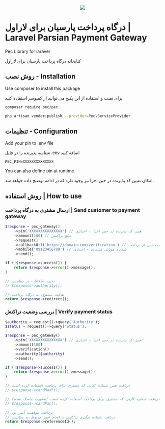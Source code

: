 <p align="center"><img src="https://pec.ir/uploads/assets/images/pec-logo-new.png"></p>



#  درگاه پرداخت پارسیان برای لاراول | Laravel Parsian Payment Gateway

Pec Library for laravel

کتابخانه درگاه پرداخت پارسیان برای لاراول

## روش نصب - Installation

Use composer to install this package

برای نصب و استفاده از این پکیج می توانید از کمپوسر استفاده کنید

```bash
composer require pec/pec
```
```bash
php artisan vendor:publish --provider=Pec\ServiceProvider
```

## تنظیمات - Configuration

Add your pin to .env file

شناسه پذیرنده را در فایل .env اضافه کنید

```dotenv
PEC_PIN=XXXXXXXXXXXXXX
```

You can also define pin at runtime.

امکان تعیین کد پذیرنده در حین اجرا نیز وجود دارد که در ادامه توضیح داده خواهد شد.

## روش استفاده | How to use

### ارسال مشتری به درگاه پرداخت | Send customer to payment gateway

```php
$response = pec_gateway()
    ->pin('XXXXXXXXXXXXXXX') // تعیین کد پذیرنده در حین اجرا - اختیاری
    ->amount(100) // مبلغ تراکنش
    ->request()
    ->callbackUrl('https://domain.com/verification') // آدرس برگشت پس از پرداخت
    ->mobile('09123456789') // شماره موبایل مشتری - اختیاری
    ->send();

if (!$response->success()) {
    return $response->error()->message();
}

// ذخیره اطلاعات در دیتابیس
// $response->authority();

// هدایت مشتری به درگاه پرداخت
return $response->redirect();
```

### بررسی وضعیت تراکنش | Verify payment status

```php
$authority = request()->query('Authority'); 
$status = request()->query('Status');

$response = pec_gateway()
    ->pin('XXXXXXXXXXXXXXX') // تعیین کد پذیرنده در حین اجرا - اختیاری
    ->amount(100)
    ->verification()
    ->authority($authority)
    ->send();

if (!$response->success()) {
    return $response->error()->message();
}

// دریافت هش شماره کارتی که مشتری برای پرداخت استفاده کرده است
// $response->cardHash();

// دریافت شماره کارتی که مشتری برای پرداخت استفاده کرده است (بصورت ماسک شده)
// $response->cardPan();

// پرداخت موفقیت آمیز بود
// دریافت شماره پیگیری تراکنش و انجام امور مربوط به دیتابیس
return $response->referenceId();
```
